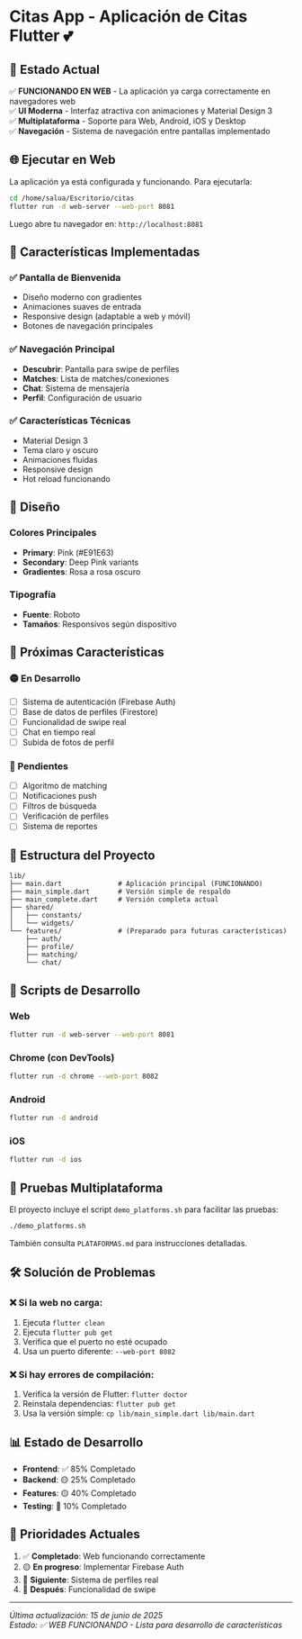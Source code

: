 # Citas App - Aplicación de Citas Flutter 💕

## 🚀 Estado Actual

✅ **FUNCIONANDO EN WEB** - La aplicación ya carga correctamente en navegadores web  
✅ **UI Moderna** - Interfaz atractiva con animaciones y Material Design 3  
✅ **Multiplataforma** - Soporte para Web, Android, iOS y Desktop  
✅ **Navegación** - Sistema de navegación entre pantallas implementado  

## 🌐 Ejecutar en Web

La aplicación ya está configurada y funcionando. Para ejecutarla:

```bash
cd /home/salua/Escritorio/citas
flutter run -d web-server --web-port 8081
```

Luego abre tu navegador en: `http://localhost:8081`

## 📱 Características Implementadas

### ✅ Pantalla de Bienvenida
- Diseño moderno con gradientes
- Animaciones suaves de entrada
- Responsive design (adaptable a web y móvil)
- Botones de navegación principales

### ✅ Navegación Principal
- **Descubrir**: Pantalla para swipe de perfiles
- **Matches**: Lista de matches/conexiones
- **Chat**: Sistema de mensajería
- **Perfil**: Configuración de usuario

### ✅ Características Técnicas
- Material Design 3
- Tema claro y oscuro
- Animaciones fluidas
- Responsive design
- Hot reload funcionando

## 🎨 Diseño

### Colores Principales
- **Primary**: Pink (#E91E63)
- **Secondary**: Deep Pink variants
- **Gradientes**: Rosa a rosa oscuro

### Tipografía
- **Fuente**: Roboto
- **Tamaños**: Responsivos según dispositivo

## 🔧 Próximas Características

### 🟡 En Desarrollo
- [ ] Sistema de autenticación (Firebase Auth)
- [ ] Base de datos de perfiles (Firestore)
- [ ] Funcionalidad de swipe real
- [ ] Chat en tiempo real
- [ ] Subida de fotos de perfil

### 🔴 Pendientes
- [ ] Algoritmo de matching
- [ ] Notificaciones push
- [ ] Filtros de búsqueda
- [ ] Verificación de perfiles
- [ ] Sistema de reportes

## 📁 Estructura del Proyecto

```
lib/
├── main.dart              # Aplicación principal (FUNCIONANDO)
├── main_simple.dart       # Versión simple de respaldo
├── main_complete.dart     # Versión completa actual
├── shared/
│   ├── constants/
│   └── widgets/
└── features/              # (Preparado para futuras características)
    ├── auth/
    ├── profile/
    ├── matching/
    └── chat/
```

## 🚀 Scripts de Desarrollo

### Web
```bash
flutter run -d web-server --web-port 8081
```

### Chrome (con DevTools)
```bash
flutter run -d chrome --web-port 8082
```

### Android
```bash
flutter run -d android
```

### iOS
```bash
flutter run -d ios
```

## 📱 Pruebas Multiplataforma

El proyecto incluye el script `demo_platforms.sh` para facilitar las pruebas:

```bash
./demo_platforms.sh
```

También consulta `PLATAFORMAS.md` para instrucciones detalladas.

## 🛠️ Solución de Problemas

### ❌ Si la web no carga:
1. Ejecuta `flutter clean`
2. Ejecuta `flutter pub get`
3. Verifica que el puerto no esté ocupado
4. Usa un puerto diferente: `--web-port 8082`

### ❌ Si hay errores de compilación:
1. Verifica la versión de Flutter: `flutter doctor`
2. Reinstala dependencias: `flutter pub get`
3. Usa la versión simple: `cp lib/main_simple.dart lib/main.dart`

## 📊 Estado de Desarrollo

- **Frontend**: ✅ 85% Completado
- **Backend**: 🟡 25% Completado
- **Features**: 🟡 40% Completado
- **Testing**: 🔴 10% Completado

## 🎯 Prioridades Actuales

1. ✅ **Completado**: Web funcionando correctamente
2. 🟡 **En progreso**: Implementar Firebase Auth
3. 🔴 **Siguiente**: Sistema de perfiles real
4. 🔴 **Después**: Funcionalidad de swipe

---

*Última actualización: 15 de junio de 2025*  
*Estado: ✅ WEB FUNCIONANDO - Lista para desarrollo de características*
